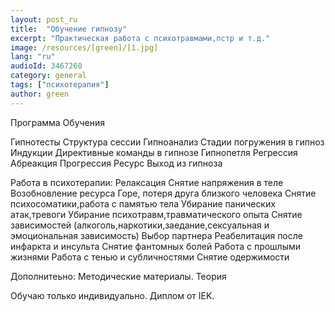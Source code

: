 ```yaml
---
layout: post_ru
title:  "Обучение гипнозу"
excerpt: "Практическая работа с психотравмами,пстр и т.д."
image: /resources/[green]/[1.jpg]
lang: "ru"
audioId: 3467260
category: general
tags: ["психотерапия"]
author: green
---
```

Программа Обучения

Гипнотесты
Структура сессии
Гипноанализ
Стадии погружения в гипноз
Индукции
Директивные команды в гипнозе
Гипнопетля
Регрессия
Абреакция
Прогрессия 
Ресурс
Выход из гипноза

Работа в психотерапии:
Релаксация
Снятие напряжения в теле
Возобновление ресурса
Горе, потеря друга близкого человека
Снятие психосоматики,работа с памятью тела
Убирание панических атак,тревоги
Убирание психотравм,травматического опыта
Снятие зависимостей (алкоголь,наркотики,заедание,сексуальная и эмоциональная зависимость)
Выбор партнера
Реабелитация после инфаркта и инсульта
Снятие фантомных болей
Работа с прошлыми жизнями
Работа с тенью и субличностями
Снятие одержимости

Дополнитеьно:
Методические материалы.
Теория

Обучаю только индивидуально.
Диплом от IEK.